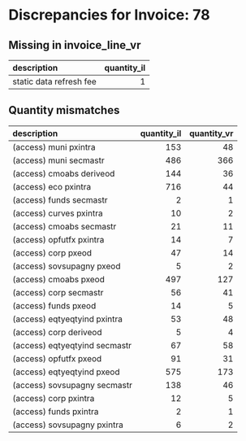 # Discrepancies for Invoice: 78

## Missing in invoice_line_vr

| description             |   quantity_il |
|:------------------------|--------------:|
| static data refresh fee |             1 |

## Quantity mismatches

| description                   |   quantity_il |   quantity_vr |
|:------------------------------|--------------:|--------------:|
| (access) muni pxintra         |           153 |            48 |
| (access) muni secmastr        |           486 |           366 |
| (access) cmoabs deriveod      |           144 |            36 |
| (access) eco pxintra          |           716 |            44 |
| (access) funds secmastr       |             2 |             1 |
| (access) curves pxintra       |            10 |             2 |
| (access) cmoabs secmastr      |            21 |            11 |
| (access) opfutfx pxintra      |            14 |             7 |
| (access) corp pxeod           |            47 |            14 |
| (access) sovsupagny pxeod     |             5 |             2 |
| (access) cmoabs pxeod         |           497 |           127 |
| (access) corp secmastr        |            56 |            41 |
| (access) funds pxeod          |            14 |             5 |
| (access) eqtyeqtyind pxintra  |            53 |            48 |
| (access) corp deriveod        |             5 |             4 |
| (access) eqtyeqtyind secmastr |            67 |            58 |
| (access) opfutfx pxeod        |            91 |            31 |
| (access) eqtyeqtyind pxeod    |           575 |           173 |
| (access) sovsupagny secmastr  |           138 |            46 |
| (access) corp pxintra         |            12 |             5 |
| (access) funds pxintra        |             2 |             1 |
| (access) sovsupagny pxintra   |             6 |             2 |
